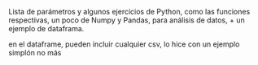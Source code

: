 Lista de parámetros y algunos ejercicios de Python, como las funciones respectivas, un poco de Numpy y Pandas, para análisis de datos, + un ejemplo de dataframa.

en el dataframe, pueden incluir cualquier csv, lo hice con un ejemplo simplón no más
